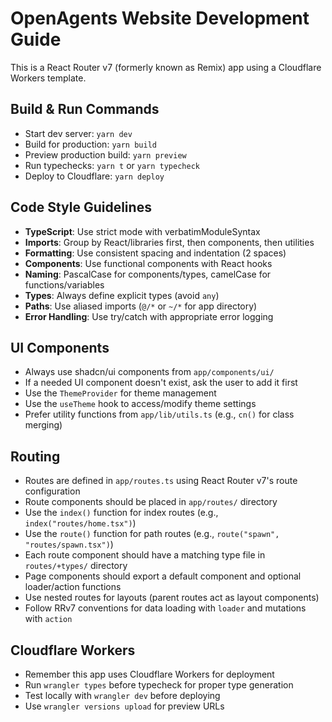 # OpenAgents Website Development Guide

This is a React Router v7 (formerly known as Remix) app using a Cloudflare Workers template.

## Build & Run Commands
- Start dev server: `yarn dev`
- Build for production: `yarn build`
- Preview production build: `yarn preview`
- Run typechecks: `yarn t` or `yarn typecheck`
- Deploy to Cloudflare: `yarn deploy`

## Code Style Guidelines
- **TypeScript**: Use strict mode with verbatimModuleSyntax
- **Imports**: Group by React/libraries first, then components, then utilities
- **Formatting**: Use consistent spacing and indentation (2 spaces)
- **Components**: Use functional components with React hooks
- **Naming**: PascalCase for components/types, camelCase for functions/variables
- **Types**: Always define explicit types (avoid `any`)
- **Paths**: Use aliased imports (`@/*` or `~/*` for app directory)
- **Error Handling**: Use try/catch with appropriate error logging

## UI Components
- Always use shadcn/ui components from `app/components/ui/`
- If a needed UI component doesn't exist, ask the user to add it first
- Use the `ThemeProvider` for theme management
- Use the `useTheme` hook to access/modify theme settings
- Prefer utility functions from `app/lib/utils.ts` (e.g., `cn()` for class merging)

## Routing
- Routes are defined in `app/routes.ts` using React Router v7's route configuration
- Route components should be placed in `app/routes/` directory
- Use the `index()` function for index routes (e.g., `index("routes/home.tsx")`)
- Use the `route()` function for path routes (e.g., `route("spawn", "routes/spawn.tsx")`)
- Each route component should have a matching type file in `routes/+types/` directory
- Page components should export a default component and optional loader/action functions
- Use nested routes for layouts (parent routes act as layout components)
- Follow RRv7 conventions for data loading with `loader` and mutations with `action`

## Cloudflare Workers
- Remember this app uses Cloudflare Workers for deployment
- Run `wrangler types` before typecheck for proper type generation
- Test locally with `wrangler dev` before deploying
- Use `wrangler versions upload` for preview URLs
